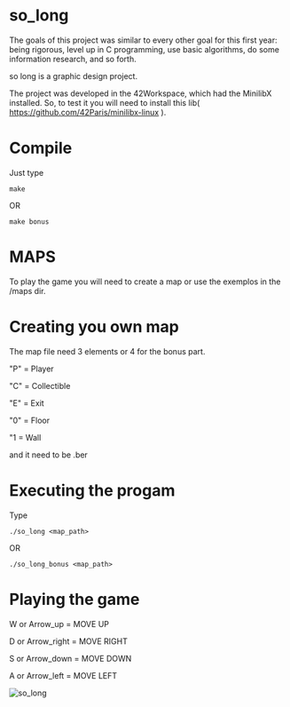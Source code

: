 # so_long

The goals of this project was similar to every other goal for this first year: being rigorous,
level up in C programming, use basic algorithms, do some information research, and so
forth.

so long is a graphic design project.

The project was developed in the 42Workspace, which had the MinilibX installed. So, to test it you will need to install this lib( https://github.com/42Paris/minilibx-linux ).


# Compile

Just type

`` make ``

OR

`` make bonus ``

# MAPS

To play the game you will need to create a map or use the exemplos in the /maps dir.

# Creating you own map

The map file need 3 elements or 4 for the bonus part.

"P" = Player

"C" = Collectible

"E" = Exit

"0" = Floor

"1 = Wall

and it need to be .ber

# Executing the progam

Type

`` ./so_long <map_path> ``

OR

`` ./so_long_bonus <map_path> ``


# Playing the game

W or Arrow_up = MOVE UP

D or Arrow_right = MOVE RIGHT

S or Arrow_down = MOVE DOWN

A or Arrow_left = MOVE LEFT
 
 
 ![so_long](https://imgur.com/a/E8k5ef2)
